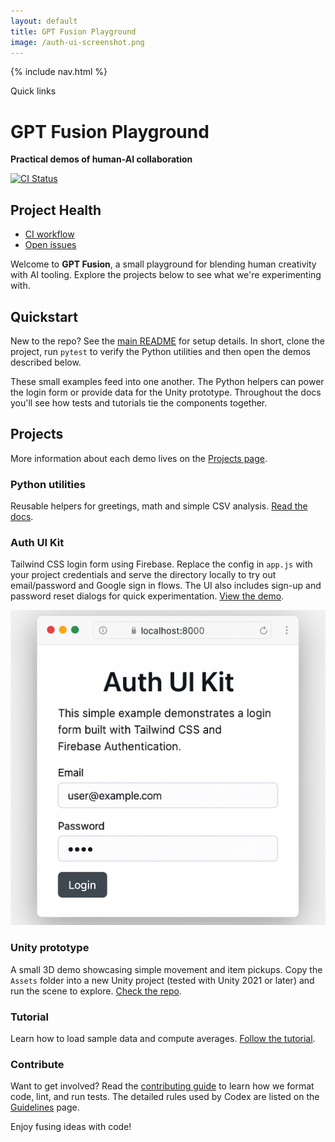 ```yaml
---
layout: default
title: GPT Fusion Playground
image: /auth-ui-screenshot.png
---
```


{% include nav.html %}

<div id="toc">
  <p class="toc-title">Quick links</p>
</div>

# GPT Fusion Playground

**Practical demos of human-AI collaboration**

[![CI Status](https://github.com/costasford/gpt-fusion/actions/workflows/ci.yml/badge.svg)](https://github.com/costasford/gpt-fusion/actions/workflows/ci.yml)

## Project Health

- [CI workflow](https://github.com/costasford/gpt-fusion/actions/workflows/ci.yml)
- [Open issues](https://github.com/costasford/gpt-fusion/issues)

Welcome to **GPT Fusion**, a small playground for blending human creativity with AI tooling. Explore the projects below to see what we're experimenting with.

## Quickstart

New to the repo? See the [main README](https://github.com/costasford/gpt-fusion#readme) for setup details. In
short, clone the project, run `pytest` to verify the Python utilities and then
open the demos described below.

These small examples feed into one another. The Python helpers can power the
login form or provide data for the Unity prototype. Throughout the docs you'll
see how tests and tutorials tie the components together.

## Projects

More information about each demo lives on the [Projects page](projects.md).

### Python utilities

Reusable helpers for greetings, math and simple CSV analysis. [Read the docs](README.md).

### Auth UI Kit

Tailwind CSS login form using Firebase. Replace the config in `app.js` with your
project credentials and serve the directory locally to try out email/password
and Google sign in flows. The UI also includes sign-up and password reset
dialogs for quick experimentation.
[View the demo](https://github.com/costasford/gpt-fusion/tree/main/auth-ui-kit).

![Auth UI screenshot](/auth-ui-screenshot.png)

### Unity prototype

A small 3D demo showcasing simple movement and item pickups. Copy the `Assets`
folder into a new Unity project (tested with Unity&nbsp;2021 or later) and run the
scene to explore. [Check the repo](https://github.com/costasford/gpt-fusion/tree/main/unity-prototype).


### Tutorial

Learn how to load sample data and compute averages. [Follow the tutorial](tutorial.md).

### Contribute

Want to get involved? Read the [contributing guide](contributing.md) to learn
how we format code, lint, and run tests. The detailed rules used by Codex are
listed on the [Guidelines](guidelines.md) page.

Enjoy fusing ideas with code!

<script src="assets/js/external-links.js"></script>
<script src="assets/js/anchor-links.js"></script>
<script src="assets/js/toc.js"></script>
